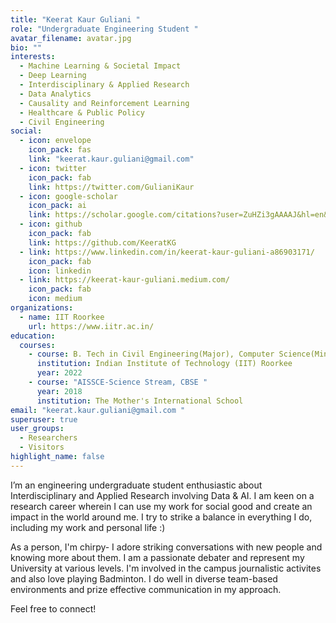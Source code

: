 ```yaml
---
title: "Keerat Kaur Guliani "
role: "Undergraduate Engineering Student "
avatar_filename: avatar.jpg
bio: ""
interests:
  - Machine Learning & Societal Impact
  - Deep Learning
  - Interdisciplinary & Applied Research
  - Data Analytics
  - Causality and Reinforcement Learning
  - Healthcare & Public Policy
  - Civil Engineering
social:
  - icon: envelope
    icon_pack: fas
    link: "keerat.kaur.guliani@gmail.com"
  - icon: twitter
    icon_pack: fab
    link: https://twitter.com/GulianiKaur
  - icon: google-scholar
    icon_pack: ai
    link: https://scholar.google.com/citations?user=ZuHZi3gAAAAJ&hl=en&authuser=1&oi=ao
  - icon: github
    icon_pack: fab
    link: https://github.com/KeeratKG
  - link: https://www.linkedin.com/in/keerat-kaur-guliani-a86903171/
    icon_pack: fab
    icon: linkedin
  - link: https://keerat-kaur-guliani.medium.com/
    icon_pack: fab
    icon: medium
organizations:
  - name: IIT Roorkee
    url: https://www.iitr.ac.in/
education:
  courses:
    - course: B. Tech in Civil Engineering(Major), Computer Science(Minor)
      institution: Indian Institute of Technology (IIT) Roorkee
      year: 2022
    - course: "AISSCE-Science Stream, CBSE "
      year: 2018
      institution: The Mother's International School
email: "keerat.kaur.guliani@gmail.com "
superuser: true
user_groups:
  - Researchers
  - Visitors
highlight_name: false
---
```

I’m an engineering undergraduate student enthusiastic about Interdisciplinary and Applied Research involving Data & AI.  I am keen on a research career wherein I can use my work for social good and create an impact in the world around me. I try to strike a balance in everything I do, including my work and personal life :)

As a person, I'm chirpy- I adore striking conversations with new people and knowing more about them. I am a passionate debater and represent my University at various levels. I'm involved in the campus journalistic activites and also love playing Badminton. I do well in diverse team-based environments and prize effective communication in my approach.

Feel free to connect!
